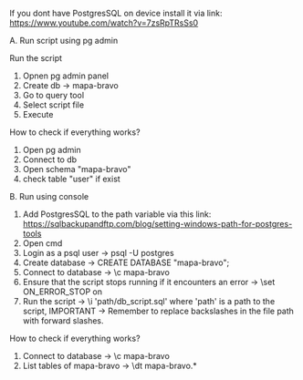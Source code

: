 
If you dont have PostgresSQL on device install it via link: https://www.youtube.com/watch?v=7zsRpTRsSs0

A. Run script using pg admin

Run the script

1. Opnen pg admin panel
2. Create db -> mapa-bravo
3. Go to query tool
4. Select script file
5. Execute

How to check if everything works?

1. Open pg admin
2. Connect to db
3. Open schema "mapa-bravo"
4. check table "user" if exist

B. Run using console

1. Add PostgresSQL to the path variable via this link: https://sqlbackupandftp.com/blog/setting-windows-path-for-postgres-tools
2. Open cmd
3. Login as a psql user -> psql -U postgres
4. Create database -> CREATE DATABASE "mapa-bravo";
5. Connect to database -> \c mapa-bravo
6. Ensure that the script stops running if it encounters an error -> \set ON_ERROR_STOP on
7. Run the script -> \i 'path/db_script.sql' where 'path' is a path to the script, 
IMPORTANT -> Remember to replace backslashes in the file path with forward slashes.
  
How to check if everything works?
1. Connect to database -> \c mapa-bravo
2. List tables of mapa-bravo -> \dt mapa-bravo.*
